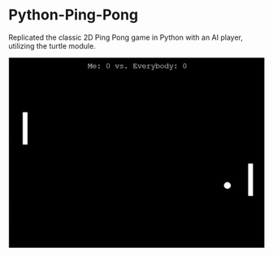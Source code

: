 # Python-Ping-Pong
Replicated the classic 2D Ping Pong game in Python with an AI player, utilizing the turtle module.

![alt text](https://github.com/GeorgeArubi/Python-Ping-Pong/blob/main/Screenshot%20Play.jpg?raw=true)
